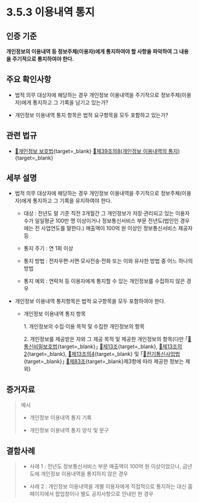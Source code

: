 # 3.5.3 이용내역 통지

## 인증 기준

**개인정보의 이용내역 등 정보주체(이용자)에게 통지하여야 할 사항을 파악하여 그 내용을 주기적으로 통지하여야 한다.**

## 주요 확인사항

- 법적 의무 대상자에 해당하는 경우 개인정보 이용내역을 주기적으로 정보주체(이용자)에게 통지하고 그 기록을 남기고 있는가?

- 개인정보 이용내역 통지 항목은 법적 요구항목을 모두 포함하고 있는가?

## 관련 법규

- [🔗개인정보 보호법](https://www.law.go.kr/법령/개인정보보호법/(20200805,16930,20200204)/제39조의8 "새 창에서 열기"){target=_blank} [🔗제39조의8(개인정보 이용내역의 통지)](https://www.law.go.kr/법령/개인정보보호법/제39조의8 "새 창에서 열기"){target=_blank}

## 세부 설명

- 법적 의무 대상자에 해당하는 경우 개인정보 이용내역을 주기적으로 정보주체(이용자)에게 통지하고 그 기록을 유지하여야 한다.

    - 대상 : 전년도 말 기준 직전 3개월간 그 개인정보가 저장·관리되고 있는 이용자 수가 일일평균 100만 명 이상이거나 정보통신서비스 부문 전년도(법인인 경우에는 전 사업연도를 말한다.) 매출액이 100억 원 이상인 정보통신서비스 제공자 등

    - 통지 주기 : 연 1회 이상

    - 통지 방법 : 전자우편·서면·모사전송·전화 또는 이와 유사한 방법 중 어느 하나의 방법

    - 통지 예외 : 연락처 등 이용자에게 통지할 수 있는 개인정보를 수집하지 않은 경우

- 개인정보 이용내역 통지항목은 법적 요구항목을 모두 포함하여야 한다.

    - 개인정보 이용내역 통지 항목

        1\. 개인정보의 수집·이용 목적 및 수집한 개인정보의 항목

        2\. 개인정보를 제공받은 자와 그 제공 목적 및 제공한 개인정보의 항목(다만 ｢[🔗통신비밀보호법](https://www.law.go.kr/법령/통신비밀보호법/(20210316,17935,20210316)/제13조 "새 창에서 열기"){target=_blank}｣ [🔗제13조](https://www.law.go.kr/법령/통신비밀보호법/제13조 "새 창에서 열기"){target=_blank}, [🔗제13조의2](https://www.law.go.kr/법령/통신비밀보호법/제13조의2 "새 창에서 열기"){target=_blank}, [🔗제13조의4](https://www.law.go.kr/법령/통신비밀보호법/제13조의4 "새 창에서 열기"){target=_blank} 및 ｢[🔗전기통신사업법](https://www.law.go.kr/법령/전기통신사업법/(20220420,18477,20211019)/제83조 "새 창에서 열기"){target=_blank}｣ [🔗제83조](https://www.law.go.kr/법령/전기통신사업법/제83조 "새 창에서 열기"){target=_blank}제3항에 따라 제공한 정보는 제외)

## 증거자료

> 예시
>
> - 개인정보 이용내역 통지 기록
>
> - 개인정보 이용내역 통지 양식 및 문구

## 결함사례

> - 사례 1 : 전년도 정보통신서비스 부문 매출액이 100억 원 이상이었으나, 금년도에 개인정보 이용내역을 통지하지 않은 경우
>
> - 사례 2 : 개인정보 이용내역을 개별 이용자에게 직접적으로 통지하는 대신 홈페이지에서 팝업창이나 별도 공지사항으로 안내만 한 경우

